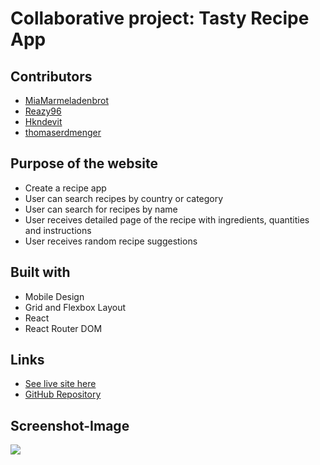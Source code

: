 # Collaborative project: Tasty Recipe App

## Contributors

- [MiaMarmeladenbrot](https://github.com/MiaMarmeladenbrot)
- [Reazy96](https://github.com/Reazy96)
- [Hkndevit](https://github.com/Hkndevit)
- [thomaserdmenger](https://github.com/thomaserdmenger)

## Purpose of the website

- Create a recipe app
- User can search recipes by country or category
- User can search for recipes by name
- User receives detailed page of the recipe with ingredients, quantities and instructions
- User receives random recipe suggestions

## Built with

- Mobile Design
- Grid and Flexbox Layout
- React
- React Router DOM

## Links

- [See live site here](https://tasty-app-nine.vercel.app/)
- [GitHub Repository](https://github.com/MiaMarmeladenbrot/Tasty-App)

## Screenshot-Image

![](./public/images/screenshot_new.png)
